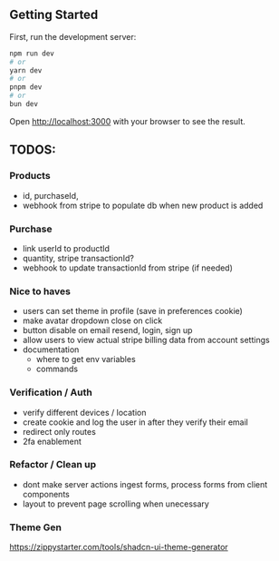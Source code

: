 ## Getting Started

First, run the development server:

```bash
npm run dev
# or
yarn dev
# or
pnpm dev
# or
bun dev
```

Open [http://localhost:3000](http://localhost:3000) with your browser to see the result.

## TODOS:

### Products

- id, purchaseId,
- webhook from stripe to populate db when new product is added

### Purchase

- link userId to productId
- quantity, stripe transactionId?
- webhook to update transactionId from stripe (if needed)

### Nice to haves

- users can set theme in profile (save in preferences cookie)
- make avatar dropdown close on click
- button disable on email resend, login, sign up
- allow users to view actual stripe billing data from account settings
- documentation
  - where to get env variables
  - commands

### Verification / Auth

- verify different devices / location
- create cookie and log the user in after they verify their email
- redirect only routes
- 2fa enablement

### Refactor / Clean up

- dont make server actions ingest forms, process forms from client components
- layout to prevent page scrolling when unecessary

### Theme Gen

https://zippystarter.com/tools/shadcn-ui-theme-generator

